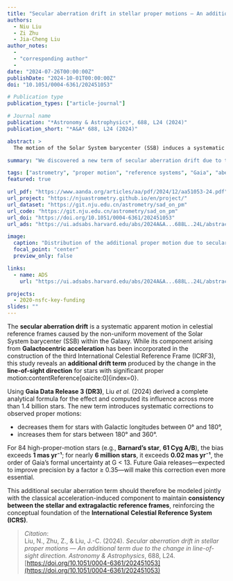 ```yaml
---
title: "Secular aberration drift in stellar proper motions — An additional term due to the change in line-of-sight direction"
authors:
  - Niu Liu
  - Zi Zhu
  - Jia-Cheng Liu
author_notes:
  - 
  - "corresponding author"
  - 
date: "2024-07-26T00:00:00Z"
publishDate: "2024-10-01T00:00:00Z"
doi: "10.1051/0004-6361/202451053"

# Publication type
publication_types: ["article-journal"]

# Journal name
publication: "*Astronomy & Astrophysics*, 688, L24 (2024)"
publication_short: "*A&A* 688, L24 (2024)"

abstract: >
  The motion of the Solar System barycenter (SSB) induces a systematic effect known as the **secular aberration drift**, a key factor in high-precision astrometry. In this study, we identify and quantify an additional component of this drift resulting from the change in the line-of-sight direction caused by stellar proper motion. Using Gaia Data Release 3, we show that this effect alters the observed proper motion field of stars, decreasing it for Galactic longitudes 0°–180° and increasing it elsewhere. For 84 stars, the induced additional proper motion exceeds 1 mas yr⁻¹, and for nearly 6 million stars it exceeds 0.02 mas yr⁻¹—comparable to Gaia’s formal uncertainties for bright stars (G < 13). We recommend modeling both the SSB acceleration and this new term to ensure full consistency between the stellar and extragalactic reference frames.

summary: "We discovered a new term of secular aberration drift due to the changing line of sight, affecting stellar proper motions measured by Gaia."

tags: ["astrometry", "proper motion", "reference systems", "Gaia", "aberration drift"]
featured: true

url_pdf: "https://www.aanda.org/articles/aa/pdf/2024/12/aa51053-24.pdf"
url_project: "https://njuastrometry.github.io/en/project/"
url_dataset: "https://git.nju.edu.cn/astrometry/sad_on_pm"
url_code: "https://git.nju.edu.cn/astrometry/sad_on_pm"
url_doi: "https://doi.org/10.1051/0004-6361/202451053"
url_ads: "https://ui.adsabs.harvard.edu/abs/2024A&A...688L..24L/abstract"

image:
  caption: "Distribution of the additional proper motion due to secular aberration drift (Liu et al. 2024, *A&A* 688, L24)"
  focal_point: "center"
  preview_only: false

links:
  - name: ADS
    url: "https://ui.adsabs.harvard.edu/abs/2024A&A...688L..24L/abstract"

projects:
  - 2020-nsfc-key-funding
slides: ""
---
```


The **secular aberration drift** is a systematic apparent motion in celestial reference frames caused by the non-uniform movement of the Solar System barycenter (SSB) within the Galaxy. While its component arising from **Galactocentric acceleration** has been incorporated in the construction of the third International Celestial Reference Frame (ICRF3), this study reveals an **additional drift term** produced by the change in the **line-of-sight direction** for stars with significant proper motion:contentReference[oaicite:0]{index=0}.

Using **Gaia Data Release 3 (DR3)**, Liu *et al.* (2024) derived a complete analytical formula for the effect and computed its influence across more than 1.4 billion stars. The new term introduces systematic corrections to observed proper motions:
- decreases them for stars with Galactic longitudes between 0° and 180°,  
- increases them for stars between 180° and 360°.

For 84 high-proper-motion stars (e.g., **Barnard’s star**, **61 Cyg A/B**), the bias exceeds **1 mas yr⁻¹**; for nearly **6 million stars**, it exceeds **0.02 mas yr⁻¹**, the order of Gaia’s formal uncertainty at G < 13. Future Gaia releases—expected to improve precision by a factor ≥ 0.35—will make this correction even more essential.

This additional secular aberration term should therefore be modeled jointly with the classical acceleration-induced component to maintain **consistency between the stellar and extragalactic reference frames**, reinforcing the conceptual foundation of the **International Celestial Reference System (ICRS)**.

> *Citation*:  
> Liu, N., Zhu, Z., & Liu, J.-C. (2024). *Secular aberration drift in stellar proper motions — An additional term due to the change in line-of-sight direction.* *Astronomy & Astrophysics*, 688, L24. [https://doi.org/10.1051/0004-6361/202451053](https://doi.org/10.1051/0004-6361/202451053)
